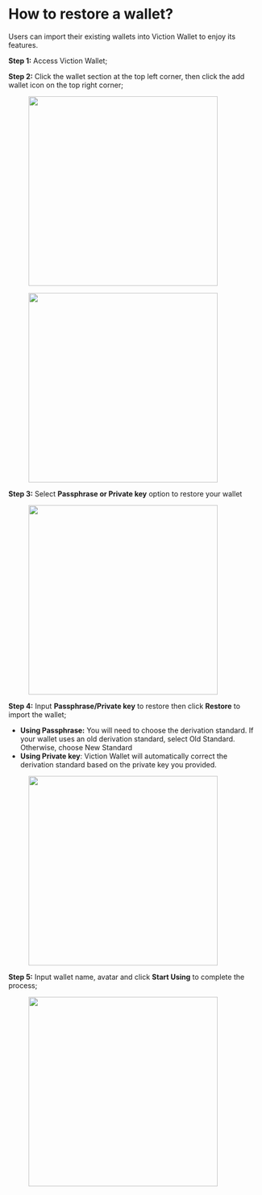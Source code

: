 # How to restore a wallet?

Users can import their existing wallets into Viction Wallet to enjoy its features.

**Step 1:** Access Viction Wallet;

**Step 2:** Click the wallet section at the top left corner, then click the add wallet icon on the top right corner;

<figure><img src="../../../../.gitbook/assets/image (20).png" alt="" width="375"><figcaption></figcaption></figure>

<figure><img src="../../../../.gitbook/assets/image (18).png" alt="" width="375"><figcaption></figcaption></figure>

**Step 3:** Select **Passphrase or Private key** option to restore your wallet

<figure><img src="../../../../.gitbook/assets/image (29).png" alt="" width="375"><figcaption></figcaption></figure>

**Step 4:** Input **Passphrase/Private key** to restore then click **Restore** to import the wallet;

* **Using Passphrase:** You will need to choose the derivation standard. If your wallet uses an old derivation standard, select Old Standard. Otherwise, choose New Standard
* **Using Private key**: Viction Wallet will automatically correct the derivation standard based on the private key you provided.&#x20;

<figure><img src="../../../../.gitbook/assets/image (31).png" alt="" width="375"><figcaption></figcaption></figure>

**Step 5:** Input wallet name, avatar and click **Start Using** to complete the process;

<figure><img src="../../../../.gitbook/assets/image (28).png" alt="" width="375"><figcaption></figcaption></figure>
